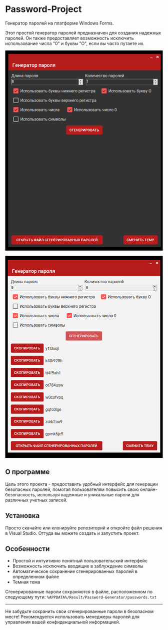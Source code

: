 # Password-Project

Генератор паролей на платформе Windows Forms.

Этот простой генератор паролей предназначен для создания надежных паролей. Он также предоставляет возможность исключить использование числа "0" и буквы "О", если вы часто путаете их.

![Скриншот 1](./screenshots/1.png)

![Скриншот 2](./screenshots/2.png)


## О программе

Цель этого проекта - предоставить удобный интерфейс для генерации безопасных паролей, помогая пользователям повысить свою онлайн-безопасность, используя надежные и уникальные пароли для различных учетных записей.

## Установка

Просто скачайте или клонируйте репозиторий и откройте файл решения в Visual Studio. Оттуда вы можете создать и запустить проект.

## Особенности

- Простой и интуитивно понятный пользовательский интерфейс
- Возможность исключить вводящие в заблуждение символы
- Автоматическое сохранение сгенерированных паролей в определенном файле
- Темная тема

Сгенерированные пароли сохраняются в файле, расположенном по следующему пути: `%APPDATA%/Result/Password-Generator/passwords.txt`


---

Не забудьте сохранить свои сгенерированные пароли в безопасном месте! Рекомендуется использовать менеджеры паролей для управления вашей конфиденциальной информацией.
